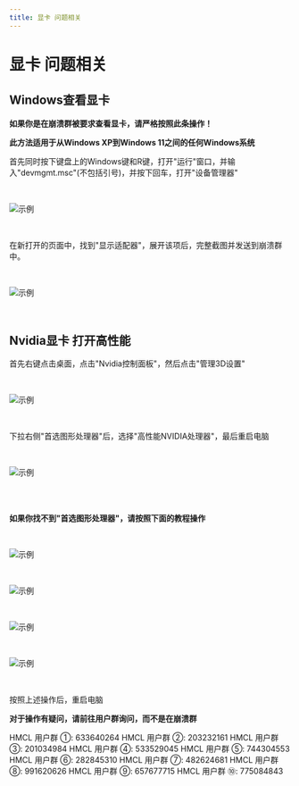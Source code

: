 ```yaml
---
title: 显卡 问题相关
---
```


# 显卡 问题相关

## Windows查看显卡

**如果你是在崩溃群被要求查看显卡，请严格按照此条操作！**

**此方法适用于从Windows XP到Windows 11之间的任何Windows系统**

首先同时按下键盘上的Windows键和R键，打开"运行"窗口，并输入"devmgmt.msc"(不包括引号)，并按下回车，打开"设备管理器"

<br>

![示例](gpu/1.png)

<br>

在新打开的页面中，找到"显示适配器"，展开该项后，完整截图并发送到崩溃群中。

<br>

![示例](gpu/2.png)

<br>

## Nvidia显卡 打开高性能

首先右键点击桌面，点击"Nvidia控制面板"，然后点击"管理3D设置"

<br>

![示例](gpu/3.png)

<br>

下拉右侧"首选图形处理器"后，选择"高性能NVIDIA处理器"，最后重启电脑

<br>

![示例](gpu/4.png)

<br>
<br>

**如果你找不到"首选图形处理器"，请按照下面的教程操作**

<br>

![示例](gpu/5.png)

<br>

![示例](gpu/6.png)

<br>

![示例](gpu/8.png)

<br>

![示例](gpu/7.png)

<br>

按照上述操作后，重启电脑

**对于操作有疑问，请前往用户群询问，而不是在崩溃群**

HMCL 用户群 ①: 633640264    HMCL 用户群 ②: 203232161
HMCL 用户群 ③: 201034984    HMCL 用户群 ④: 533529045
HMCL 用户群 ⑤: 744304553    HMCL 用户群 ⑥: 282845310
HMCL 用户群 ⑦: 482624681    HMCL 用户群 ⑧: 991620626
HMCL 用户群 ⑨: 657677715    HMCL 用户群 ⑩: 775084843
